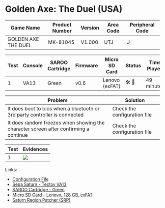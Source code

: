 # Golden Axe: The Duel (USA)

| Game Name           | Product Number | Version | Area Code | Peripheral Code |
| ------------------- | -------------- | ------- | --------- | --------------- |
| GOLDEN AXE THE DUEL | MK-81045       | V1.000  | UTJ       | J               |

| Test | Console | SAROO Cartridge | Firmware | Micro SD Card  | Status                               | Time Played |
| ---- | ------- | --------------- | -------- | -------------- | ------------------------------------ | ----------- |
| 1    | VA13    | Green           | v0.6     | Lenovo (exFAT) | :hammer_and_wrench: :checkered_flag: | 49 minutes  |

| Problem                                                                              | Solution                     |
| ------------------------------------------------------------------------------------ | ---------------------------- |
| It does boot to bios when a bluetooth or 3rd party controller is connected           | Check the configuration file |
| It does random freezes when showing the character screen after confirming a continue | Check the configuration file |

| Test | Evidences                                                                                        |
| ---- | ------------------------------------------------------------------------------------------------ |
| 1    | [![](https://img.youtube.com/vi/aw9GeTj0ZFk/0.jpg)](https://www.youtube.com/watch?v=aw9GeTj0ZFk) |

Links:

- [Configuration File](https://github.com/williamdsw/saroo-configuration-list/blob/master/Regions/Retails/USA/MK-81045/README.md)
- [Sega Saturn - Tectoy VA13](../../../../Info/Consoles/VA13/README.md)
- [SAROO Cartridge - Green](../../../../Info/Cartridges/RetroGameParadiseStore/1.32F/README.md)
- [Micro SD Card - Lenovo, 128 GB, exFAT](../../../../Info/SdCards/Lenovo/128GB/exfat/README.md)
- [Saturn Region Patcher (SRP)](https://segaxtreme.net/resources/saturn-region-patcher.81/download)
